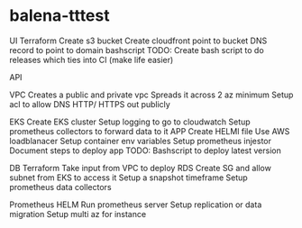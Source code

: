 # balena-tttest


UI
Terraform 
	Create s3 bucket
	Create cloudfront point to bucket 
	DNS record to point to domain
bashscript
TODO: Create bash script to do releases which ties into CI (make life easier) 

API

VPC
Creates a public and private vpc
Spreads it across 2 az minimum
Setup acl to allow DNS HTTP/ HTTPS out publicly

EKS
Create EKS cluster 
Setup logging to go to cloudwatch 
Setup prometheus collectors to forward data to it 
	APP
Create HELMl file
Use AWS loadblanacer
Setup container env variables
Setup prometheus injestor
Document steps to deploy app 
TODO: Bashscript to deploy latest version



DB
Terraform
Take input from VPC to deploy RDS 
Create SG and allow subnet from EKS to access it 
Setup a snapshot timeframe
Setup prometheus data collectors

Prometheus
HELM
Run prometheus server
Setup replication or data migration
Setup multi az for instance

